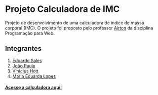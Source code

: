 # Projeto Calculadora de IMC
Projeto de desenvolvimento de uma calculadora de índice de massa corporal (IMC). O projeto foi proposto pelo professor [Airton](https://github.com/airtonbjunior) da disciplina Programação para Web.

## Integrantes
1. [Eduardo Sales](https://github.com/Sales16)
2. [João Paulo](https://github.com/Joao-Porto-23)
3. [Vinicius Hott](https://github.com/Hott10)
4. [Maria Eduarda Lopes](https://github.com/Lopesduda28)

#### [Acesse a calculadora aqui!](https://sales16.github.io/projeto-calculadora-imc/)
